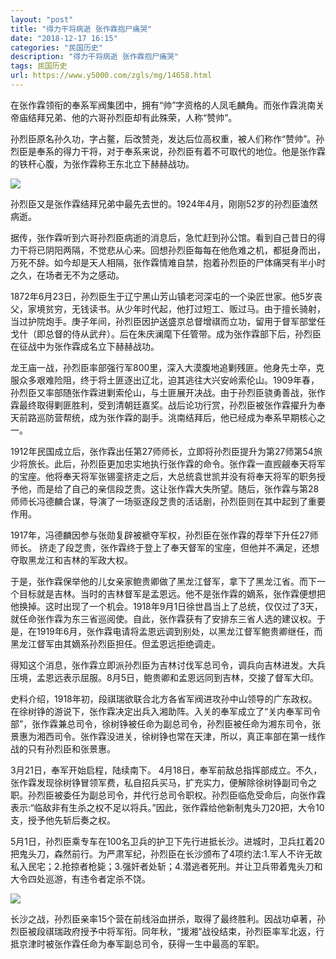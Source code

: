 ```yaml
---
layout: "post"
title: "得力干将病逝 张作霖抱尸痛哭"
date: "2018-12-17 16:15"
categories: "民国历史"
description: "得力干将病逝 张作霖抱尸痛哭"
tags: 民国历史
url: https://www.y5000.com/zgls/mg/14658.html
---
```






在张作霖领衔的奉系军阀集团中，拥有“帅”字资格的人凤毛麟角。而张作霖洮南关帝庙结拜兄弟、他的六哥孙烈臣却有此殊荣，人称“赞帅”。

孙烈臣原名孙久功，字占鳌，后改赞尧，发达后位高权重，被人们称作“赞帅”。孙烈臣是奉系的得力干将，对于奉系来说，孙烈臣有着不可取代的地位。他是张作霖的铁杆心腹，为张作霖称王东北立下赫赫战功。

![](https://img.y5000.com/uploads/allimg/170223/8-1F223103RD36.jpg)

孙烈臣又是张作霖结拜兄弟中最先去世的。1924年4月，刚刚52岁的孙烈臣溘然病逝。

据传，张作霖听到六哥孙烈臣病逝的消息后，急忙赶到孙公馆。看到自己昔日的得力干将已阴阳两隔，不觉悲从心来。回想孙烈臣每每在他危难之机，都挺身而出，万死不辞。如今却是天人相隔，张作霖情难自禁，抱着孙烈臣的尸体痛哭有半小时之久，在场者无不为之感动。

1872年6月23日，孙烈臣生于辽宁黑山芳山镇老河深屯的一个染匠世家。他5岁丧父，家境贫穷，无钱读书。从少年时代起，他打过短工、贩过马。由于擅长骑射，当过护院炮手。庚子年间，孙烈臣因护送盛京总督增祺而立功，留用于督军部堂任戈什（即总督的侍从武弁）。后在朱庆澜麾下任管带。成为张作霖部下后，孙烈臣在征战中为张作霖成名立下赫赫战功。

龙王庙一战，孙烈臣率部强行军800里，深入大漠腹地追剿残匪。他身先士卒，克服众多艰难险阻，终于将土匪逐出辽北，迫其逃往大兴安岭索伦山。1909年春，孙烈臣又率部随张作霖进剿索伦山，与土匪展开决战。由于孙烈臣骁勇善战，张作霖最终取得剿匪胜利，受到清朝廷嘉奖。战后论功行赏，孙烈臣被张作霖擢升为奉天前路巡防营帮统，成为张作霖的副手。洮南结拜后，他已经成为奉系早期核心之一。

1912年民国成立后，张作霖出任第27师师长，立即将孙烈臣提升为第27师第54旅少将旅长。此后，孙烈臣更加忠实地执行张作霖的命令。张作霖一直觊觎奉天将军的宝座。他将奉天将军张锡銮挤走之后，大总统袁世凯并没有将奉天将军的职务授予他，而是给了自己的亲信段芝贵。这让张作霖大失所望。随后，张作霖与第28师师长冯德麟合谋，导演了一场驱逐段芝贵的活话剧，孙烈臣则在其中起到了重要作用。

1917年，冯德麟因参与张勋复辟被褫夺军权，孙烈臣在张作霖的荐举下升任27师师长。
挤走了段芝贵，张作霖终于登上了奉天督军的宝座，但他并不满足，还想夺取黑龙江和吉林的军政大权。

于是，张作霖保举他的儿女亲家鲍贵卿做了黑龙江督军，拿下了黑龙江省。而下一个目标就是吉林。当时的吉林督军是孟恩远。他不是张作霖的嫡系，张作霖便想把他换掉。这时出现了一个机会。1918年9月1日徐世昌当上了总统，仅仅过了3天，就任命张作霖为东三省巡阅使。自此，张作霖获有了安排东三省人选的建议权。于是，在1919年6月，张作霖电请将孟恩远调到别处，以黑龙江督军鲍贵卿继任，而黑龙江督军由其嫡系孙烈臣担任。但孟恩远拒绝调走。

得知这个消息，张作霖立即派孙烈臣为吉林讨伐军总司令，调兵向吉林进发。大兵压境，孟恩远表示屈服。8月5日，鲍贵卿和孟恩远同到吉林，交接了督军大印。

史料介绍，1918年初，段祺瑞欲联合北方各省军阀进攻孙中山领导的广东政权。在徐树铮的游说下，张作霖决定出兵入湘助阵。入关的奉军成立了“关内奉军司令部”，张作霖兼总司令，徐树铮被任命为副总司令，孙烈臣被任命为湘东司令，张景惠为湘西司令。张作霖没进关，徐树铮也常在天津，所以，真正率部在第一线作战的只有孙烈臣和张景惠。

3月21日，奉军开始启程，陆续南下。
4月18日，奉军前敌总指挥部成立。不久，张作霖发现徐树铮冒领军费，私自招兵买马，扩充实力，便解除徐树铮副司令之职。孙烈臣被委任为副总司令，并代行总司令职权。孙烈臣临危受命后，向张作霖表示:“临敌非有生杀之权不足以将兵。”因此，张作霖给他新制鬼头刀20把，大令10支，授予他先斩后奏之权。

5月1日，孙烈臣乘专车在100名卫兵的护卫下先行进抵长沙。进城时，卫兵扛着20把鬼头刀，森然前行。为严肃军纪，孙烈臣在长沙颁布了4项约法:1.军人不许无故私入民宅；2.抢掠者枪毙；3.强奸者处斩；4.潜逃者死刑。并让卫兵带着鬼头刀和大令四处巡游，有违令者定杀不饶。

![](https://img.y5000.com/uploads/allimg/170223/8-1F223103S3617.jpg)

长沙之战，孙烈臣亲率15个营在前线浴血拼杀，取得了最终胜利。因战功卓著，孙烈臣被段祺瑞政府授予中将军衔。同年秋，“援湘”战役结束，孙烈臣率军北返，行抵京津时被张作霖任命为奉军副总司令，获得一生中最高的军职。
